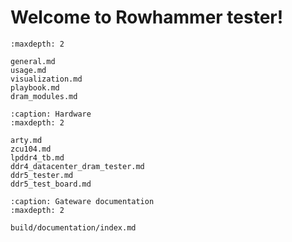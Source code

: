 # Welcome to Rowhammer tester!

```{toctree}
:maxdepth: 2

general.md
usage.md
visualization.md
playbook.md
dram_modules.md
```
```{toctree}
:caption: Hardware
:maxdepth: 2

arty.md
zcu104.md
lpddr4_tb.md
ddr4_datacenter_dram_tester.md
ddr5_tester.md
ddr5_test_board.md
```

```{toctree}
:caption: Gateware documentation
:maxdepth: 2

build/documentation/index.md
```
